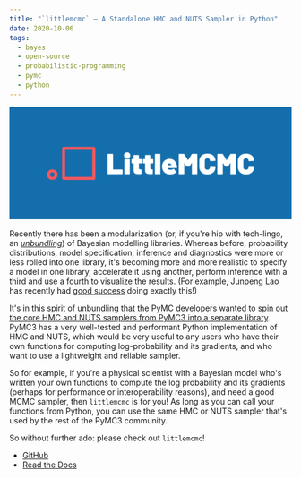 ```yaml
---
title: "`littlemcmc` — A Standalone HMC and NUTS Sampler in Python"
date: 2020-10-06
tags:
  - bayes
  - open-source
  - probabilistic-programming
  - pymc
  - python
---
```



<center>
  <img
   src="https://raw.githubusercontent.com/eigenfoo/littlemcmc/master/docs/_static/logo/default-cropped.png"
   alt="LittleMCMC logo">
</center>

Recently there has been a modularization (or, if you're hip with tech-lingo, an
[_unbundling_](https://techcrunch.com/2015/04/18/the-unbundling-of-everything/))
of Bayesian modelling libraries. Whereas before, probability distributions,
model specification, inference and diagnostics were more or less rolled into one
library, it's becoming more and more realistic to specify a model in one
library, accelerate it using another, perform inference with a third and use a
fourth to visualize the results. (For example, Junpeng Lao has recently had
[good success](https://twitter.com/junpenglao/status/1309470970223226882) doing
exactly this!)

It's in this spirit of unbundling that the PyMC developers wanted to [spin out
the core HMC and NUTS samplers from PyMC3 into a separate
library](https://discourse.pymc.io/t/isolate-nuts-into-a-new-library/3974).
PyMC3 has a very well-tested and performant Python implementation of HMC and
NUTS, which would be very useful to any users who have their own functions for
computing log-probability and its gradients, and who want to use a lightweight
and reliable sampler.

So for example, if you're a physical scientist with a Bayesian model who's
written your own functions to compute the log probability and its gradients
(perhaps for performance or interoperability reasons), and need a good MCMC
sampler, then `littlemcmc` is for you! As long as you can call your functions
from Python, you can use the same HMC or NUTS sampler that's used by the rest of
the PyMC3 community.

So without further ado: please check out `littlemcmc`!

- [GitHub](https://github.com/eigenfoo/littlemcmc)
- [Read the Docs](https://littlemcmc.readthedocs.io/en/latest/)
